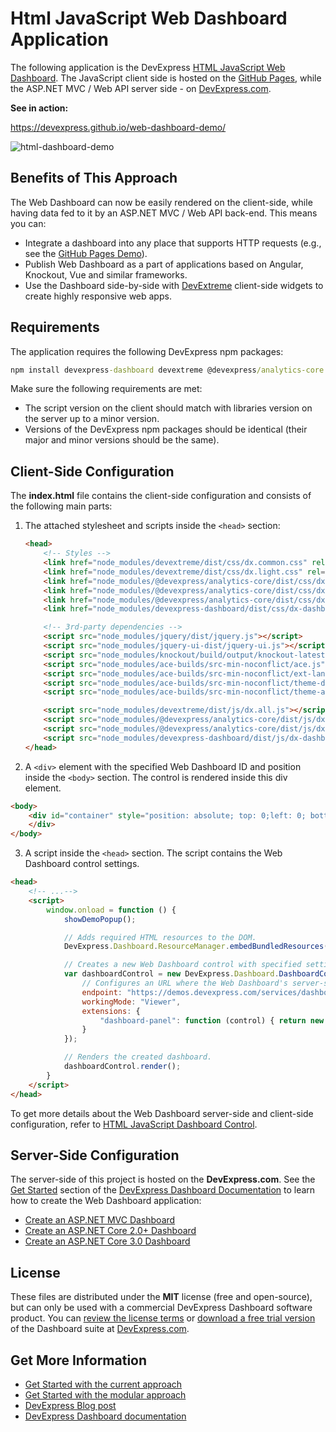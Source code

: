 # Html JavaScript Web Dashboard Application

The following application is the DevExpress [HTML JavaScript Web Dashboard]((https://www.devexpress.com/Support/Center/Question/Details/T532254)). The JavaScript client side is hosted on the [GitHub Pages](https://pages.github.com), while the ASP.NET MVC / Web API server side - on [DevExpress.com](https://www.devexpress.com).

**See in action:**

https://devexpress.github.io/web-dashboard-demo/

![html-dashboard-demo](https://user-images.githubusercontent.com/17986517/35871357-13796742-0b75-11e8-9b12-a90de4813b96.png)

## Benefits of This Approach

The Web Dashboard can now be easily rendered on the client-side, while having data fed to it by an ASP.NET MVC / Web API back-end. This means you can:

- Integrate a dashboard into any place that supports HTTP requests (e.g., see the [GitHub Pages Demo](https://devexpress.github.io/web-dashboard-demo/)).
- Publish Web Dashboard as a part of applications based on Angular, Knockout, Vue and similar frameworks.
- Use the Dashboard side-by-side with [DevExtreme](https://js.devexpress.com) client-side widgets to create highly responsive web apps.


## Requirements
The application requires the following DevExpress npm packages:

```cmd
npm install devexpress-dashboard devextreme @devexpress/analytics-core
```

Make sure the following requirements are met:

- The script version on the client should match with libraries version on the server up to a minor version.
- Versions of the DevExpress npm packages should be identical (their major and minor versions should be the same).

## Client-Side Configuration

The **index.html** file contains the client-side configuration and consists of the following main parts:

1. The attached stylesheet and scripts inside the `<head>` section:

	```html
	<head>
		<!-- Styles -->
		<link href="node_modules/devextreme/dist/css/dx.common.css" rel="stylesheet" />
		<link href="node_modules/devextreme/dist/css/dx.light.css" rel="stylesheet" />
		<link href="node_modules/@devexpress/analytics-core/dist/css/dx-analytics.common.css" rel="stylesheet" />
		<link href="node_modules/@devexpress/analytics-core/dist/css/dx-analytics.light.css" rel="stylesheet" />
		<link href="node_modules/@devexpress/analytics-core/dist/css/dx-querybuilder.css" rel="stylesheet" />
		<link href="node_modules/devexpress-dashboard/dist/css/dx-dashboard.light.min.css" rel="stylesheet" />

		<!-- 3rd-party dependencies -->
		<script src="node_modules/jquery/dist/jquery.js"></script>
		<script src="node_modules/jquery-ui-dist/jquery-ui.js"></script>
		<script src="node_modules/knockout/build/output/knockout-latest.js"></script>
		<script src="node_modules/ace-builds/src-min-noconflict/ace.js"></script>
		<script src="node_modules/ace-builds/src-min-noconflict/ext-language_tools.js"></script>
		<script src="node_modules/ace-builds/src-min-noconflict/theme-dreamweaver.js"></script>
		<script src="node_modules/ace-builds/src-min-noconflict/theme-ambiance.js"></script>

		<script src="node_modules/devextreme/dist/js/dx.all.js"></script>
		<script src="node_modules/@devexpress/analytics-core/dist/js/dx-analytics-core.min.js"></script>
		<script src="node_modules/@devexpress/analytics-core/dist/js/dx-querybuilder.min.js"></script>
		<script src="node_modules/devexpress-dashboard/dist/js/dx-dashboard.min.js"></script>
	</head>
	```

2. A `<div>` element with the specified Web Dashboard ID and position inside the `<body>` section. The control is rendered inside this div element.
```html
<body>
    <div id="container" style="position: absolute; top: 0;left: 0; bottom: 0; right: 0;">
    </div>
</body>
```
  
3. A script inside the `<head>` section. The script contains the Web Dashboard control settings.

```html
<head>
    <!-- ...-->
    <script>
        window.onload = function () {
            showDemoPopup();

            // Adds required HTML resources to the DOM.
            DevExpress.Dashboard.ResourceManager.embedBundledResources();

            // Creates a new Web Dashboard control with specified settings.
            var dashboardControl = new DevExpress.Dashboard.DashboardControl(document.getElementById("container"), {
                // Configures an URL where the Web Dashboard's server-side is hosted.
                endpoint: "https://demos.devexpress.com/services/dashboard/api",
                workingMode: "Viewer",
                extensions: {
                    "dashboard-panel": function (control) { return new DevExpress.Dashboard.DashboardPanelExtension(control); }
                }
            });

            // Renders the created dashboard.
            dashboardControl.render();
        }
    </script>
</head>
```

To get more details about the Web Dashboard server-side and client-side configuration, refer to [HTML JavaScript Dashboard Control](https://docs.devexpress.com/Dashboard/119108/building-the-designer-and-viewer-applications/web-dashboard/html-javascript-dashboard-control).

## Server-Side Configuration

The server-side of this project is hosted on the **DevExpress.com**. See the [Get Started](https://docs.devexpress.com/Dashboard/12136/Getting-Started) section of the [DevExpress Dashboard Documentation](https://docs.devexpress.com/Dashboard/12049/Dashboard) to learn how to create the Web Dashboard application:

- [Create an ASP.NET MVC Dashboard](https://docs.devexpress.com/Dashboard/116313/get-started/build-web-dashboard-applications/create-an-aspnet-mvc-dashboard-application)
- [Create an ASP.NET Core 2.0+ Dashboard](https://docs.devexpress.com/Dashboard/119284/get-started/build-web-dashboard-applications/create-an-aspnet-core-2-dashboard-application)
- [Create an ASP.NET Core 3.0 Dashboard](https://docs.devexpress.com/Dashboard/401369/get-started/build-web-dashboard-applications/create-an-aspnet-core-3-dashboard-application)

## License

These files are distributed under the **MIT** license (free and open-source), but can only be used with a commercial DevExpress Dashboard software product. You can [review the license terms](https://www.devexpress.com/Support/EULAs/NetComponents.xml) or [download a free trial version](https://go.devexpress.com/DevExpressDownload_UniversalTrial.aspx) of the Dashboard suite at [DevExpress.com](https://www.devexpress.com).

## Get More Information

- [Get Started with the current approach](https://docs.devexpress.com/Dashboard/119109/get-started/build-web-dashboard-applications/create-an-html-javascript-dashboard-application-global-namespaces)
- [Get Started with the modular approach](https://docs.devexpress.com/Dashboard/400322/get-started/build-web-dashboard-applications/create-an-html-javascript-dashboard-application-modular-approach-angular)
- [DevExpress Blog post](https://community.devexpress.com/blogs/news/archive/2017/08/02/ctp-client-side-web-dashboard-integrated-with-angular-knockout-vue-and-more.aspx)
- [DevExpress Dashboard documentation](https://docs.devexpress.com/Dashboard/12049/Dashboard)

